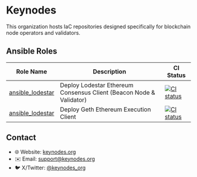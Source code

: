 # Keynodes

This organization hosts IaC repositories designed specifically for blockchain node operators and validators.

## Ansible Roles

| Role Name | Description | CI Status |
|-----------|-------------|-----------|
| [ansible_lodestar](https://github.com/keynodes-org/ansible_lodestar) | Deploy Lodestar Ethereum Consensus Client (Beacon Node & Validator) | [![CI status](https://github.com/keynodes-org/ansible_lodestar/actions/workflows/ci.yml/badge.svg)](https://github.com/keynodes-org/ansible_lodestar/actions/workflows/ci.yml) |
| [ansible_lodestar](https://github.com/keynodes-org/ansible_geth) | Deploy Geth Ethereum Execution Client | [![CI status](https://github.com/keynodes-org/ansible_geth/actions/workflows/ci.yml/badge.svg)](https://github.com/keynodes-org/ansible_geth/actions/workflows/ci.yml) |

## Contact

- 🌐 Website: [keynodes.org](https://keynodes.org)
- ✉️ Email: [support@keynodes.org](mailto:support@keynodes.org)
- 🐦 X/Twitter: [@keynodes_org](https://x.com/keynodes_org)
